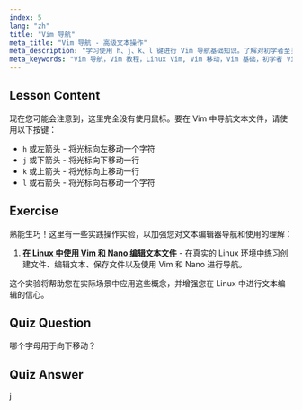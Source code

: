 ```yaml
---
index: 5
lang: "zh"
title: "Vim 导航"
meta_title: "Vim 导航 - 高级文本操作"
meta_description: "学习使用 h、j、k、l 键进行 Vim 导航基础知识。了解对初学者至关重要的 Vim 移动操作，并提高您的 Linux 命令行技能。"
meta_keywords: "Vim 导航，Vim 教程，Linux Vim, Vim 移动，Vim 基础，初学者 Vim, Linux 文本编辑器，Vim 指南"
---
```


## Lesson Content

现在您可能会注意到，这里完全没有使用鼠标。要在 Vim 中导航文本文件，请使用以下按键：

- `h` 或左箭头 - 将光标向左移动一个字符
- `j` 或下箭头 - 将光标向下移动一行
- `k` 或上箭头 - 将光标向上移动一行
- `l` 或右箭头 - 将光标向右移动一个字符

## Exercise

熟能生巧！这里有一些实践操作实验，以加强您对文本编辑器导航和使用的理解：

1. **[在 Linux 中使用 Vim 和 Nano 编辑文本文件](https://labex.io/zh/labs/comptia-edit-text-files-in-linux-with-vim-and-nano-591076)** - 在真实的 Linux 环境中练习创建文件、编辑文本、保存文件以及使用 Vim 和 Nano 进行导航。

这个实验将帮助您在实际场景中应用这些概念，并增强您在 Linux 中进行文本编辑的信心。

## Quiz Question

哪个字母用于向下移动？

## Quiz Answer

j
